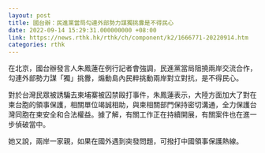 ```yaml
---
layout: post
title: 國台辦：民進黨當局勾連外部勢力謀獨挑釁是不得民心
date: 2022-09-14 15:29:31.000000000 +08:00
link: https://news.rthk.hk/rthk/ch/component/k2/1666771-20220914.htm
categories: rthk
---
```


在北京，國台辦發言人朱鳳蓮在例行記者會強調，民進黨當局阻撓兩岸交流合作，勾連外部勢力謀「獨」挑釁，煽動島內民粹挑動兩岸對立對抗，是不得民心。

對於台灣民眾被誘騙去柬埔寨被囚禁毆打事件，朱鳳蓮表示，大陸方面加大了對在柬台胞的領事保護，相關單位竭誠相助，與柬相關部門保持密切溝通，全力保護台灣同胞在柬安全和合法權益。據了解，有關工作正在持續開展，有關案件也在進一步偵破當中。

她又說，兩岸一家親，如果在國外遇到突發問題，可撥打中國領事保護熱線。
